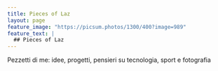 ```yaml
---
title: Pieces of Laz
layout: page
feature_image: "https://picsum.photos/1300/400?image=989"
feature_text: |
  ## Pieces of Laz
---
```


Pezzetti di me: idee, progetti, pensieri su tecnologia, sport e fotografia
